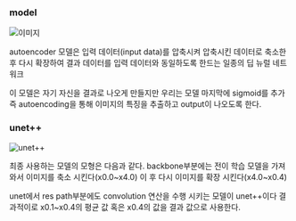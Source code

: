 ### model
![이미지](https://user-images.githubusercontent.com/94822037/159855713-7a366f31-bd8e-481b-bc76-d5196295a788.png)

autoencoder 모델은 입력 데이터(input data)를 압축시켜 압축시킨 데이터로 축소한 후 다시 확장하여 결과 데이터를 입력 데이터와 동일하도록 한드는 일종의 딥 뉴럴 네트워크

이 모델은 자기 자신을 결과로 나오게 만들지만 우리는 모델 마지막에 sigmoid를 추가 즉 autoencoding을 통해 이미지의 특징을 추출하고 output이 나오도록 한다.

###   unet++

![unet++](https://user-images.githubusercontent.com/94822037/159856694-1c1e489c-9841-4ca3-abd0-4687f8dca587.PNG)


최종 사용하는 모델의 모형은 다음과 같다.
backbone부분에는 전이 학습 모델을 가져와서 이미지를 축소 시킨다(x0.0~x4.0) 이 후 다시 이미지를 확장 시킨다(x4.0~x0.4)

unet에서 res path부분에도 convolution 연산을 수행 시키는 모델이 unet++이다 결과적이로 x0.1~x0.4의 평균 값 혹은 x0.4의 값을 결과 값으로 사용한다.






